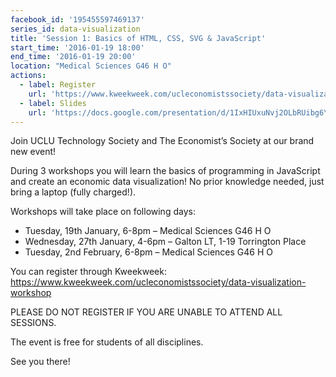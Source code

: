 ```yaml
---
facebook_id: '195455597469137'
series_id: data-visualization
title: 'Session 1: Basics of HTML, CSS, SVG & JavaScript'
start_time: '2016-01-19 18:00'
end_time: '2016-01-19 20:00'
location: "Medical Sciences G46 H O"
actions:
  - label: Register
    url: 'https://www.kweekweek.com/ucleconomistssociety/data-visualization-workshop'
  - label: Slides
    url: 'https://docs.google.com/presentation/d/1IxHIUxuNvj2OLbRUibg6YKW8LlYFF9e6mT9dCggNxT0'
---
```


Join UCLU Technology Society and The Economist’s Society at our brand new event!   

During 3 workshops you will learn the basics of programming in JavaScript and create an economic data visualization! No prior knowledge needed, just bring a laptop (fully charged!).  

Workshops will take place on following days:  

- Tuesday, 19th January, 6-8pm – Medical Sciences G46 H O  
- Wednesday, 27th January, 4-6pm – Galton LT, 1-19 Torrington Place  
- Tuesday, 2nd February, 6-8pm – Medical Sciences G46 H O  

You can register through Kweekweek:  
https://www.kweekweek.com/ucleconomistssociety/data-visualization-workshop  

PLEASE DO NOT REGISTER IF YOU ARE UNABLE TO ATTEND ALL SESSIONS.  

The event is free for students of all disciplines.  

See you there!
